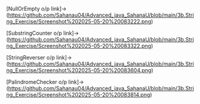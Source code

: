 [NullOrEmpty o/p link]->(https://github.com/Sahanau04/Advanced_java_SahanaU/blob/main/3b.String_Exercise/Screenshot%202025-05-20%20083222.png)

[SubstringCounter o/p link]->(https://github.com/Sahanau04/Advanced_java_SahanaU/blob/main/3b.String_Exercise/Screenshot%202025-05-20%20083322.png)

[StringReverser o/p link]->(https://github.com/Sahanau04/Advanced_java_SahanaU/blob/main/3b.String_Exercise/Screenshot%202025-05-20%20083604.png)

[PalindromeChecker o/p link]->(https://github.com/Sahanau04/Advanced_java_SahanaU/blob/main/3b.String_Exercise/Screenshot%202025-05-20%20083814.png)
